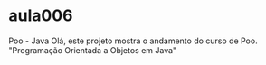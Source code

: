 # aula006
Poo -  Java
Olá, este projeto mostra o andamento do curso de Poo. 
"Programação Orientada a Objetos em Java"
